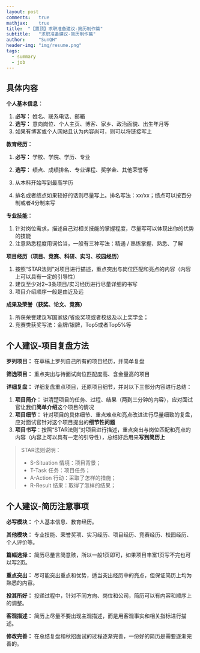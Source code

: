 ```yaml
---
layout: post
comments: 	true
mathjax: 	true
title: 	"【置顶】求职准备建议-简历制作篇"
subtitle: 	"求职准备建议-简历制作篇"
author: 	"SunQH"
header-img: "img/resume.png"
tags:
  - summary
  - job
---
```




## 具体内容

**个人基本信息：** 

1. **必写：** 姓名、联系电话、邮箱
2. **选写：** 意向岗位、个人主页、博客、家乡、政治面貌、出生年月等
3. 如果有博客或个人网站且认为内容尚可，则可以将链接写上

**教育经历：** 

1. **必写：** 学校、学院、学历、专业

2. **选写：** 绩点、成绩排名、专业课程、奖学金、其他荣誉等
3. 从本科开始写到最高学历
4. 排名或者绩点如果较好的话则尽量写上。排名写法：xx/xx；绩点可以按百分制或者4分制来写

**专业技能：**  

1. 针对岗位需求，描述自己对相关技能的掌握程度，尽量写可以体现出你的优势的技能
2. 注意熟悉程度用词恰当，一般有三种写法：精通 / 熟练掌握、熟悉、了解

**项目经历（项目、竞赛、科研、实习、校园经历）**

1. 按照“STAR法则”对项目进行描述，重点突出与岗位匹配和亮点的内容（内容上可以具有一定的引导性）
2. 建议至少对2~3条项目/实习经历进行尽量详细的书写
3. 项目介绍顺序一般是由近及远

**成果及荣誉（获奖、论文、竞赛）**

1. 所获荣誉建议写国家级/省级奖项或者校级及以上奖学金；
2. 竞赛类获奖写法：金牌/银牌，Top5或者Top5%等

## 个人建议-项目复盘方法

**罗列项目：** 在草稿上罗列自己所有的项目经历，并简单复盘

**筛选项目：** 重点突出与待面试岗位匹配度高、含金量高的项目

**详细复盘：** 详细复盘重点项目，还原项目细节，并对以下三部分内容进行总结：

1. **项目简介：** 讲清楚项目的任务、过程、结果（两到三分钟的内容），应对面试官让我们**简单介绍**这个项目的情况
2. **项目细节：** 针对项目的具体细节、重点难点和亮点改进进行尽量细致的复盘，应对面试官针对这个项目提出的**细节性问题**
3. **项目书写**：按照“STAR法则”对项目进行描述，重点突出与岗位匹配和亮点的内容（内容上可以具有一定的引导性），总结好后用来**写到简历上**


> STAR法则说明：
>
> - S-Situation 情境：项目背景；    
> - T-Task 任务：项目任务； 
> - A-Action 行动：采取了怎样的措施； 
> - R-Result 结果：取得了怎样的结果；

## 个人建议-简历注意事项

**必写模块：** 个人基本信息、教育经历。

**其他模块：** 专业技能、荣誉奖项、实习经历、项目经历、竞赛经历、校园经历、个人评价等。

**篇幅选择：** 简历尽量言简意赅，所以一般1页即可，如果项目丰富1页写不完也可以写2页。

**重点突出：** 尽可能突出重点和优势，适当突出经历中的亮点，但保证简历上均为熟悉的内容。

**投其所好：** 投递过程中，针对不同方向、岗位和公司，简历可以有内容和顺序上的调整。

**客观描述：** 简历上尽量不要出现主观描述，而是用客观事实和相关指标进行描述。

**修改完善：** 在总结复盘和秋招面试的过程逐渐完善，一份好的简历是需要逐渐完善的。

